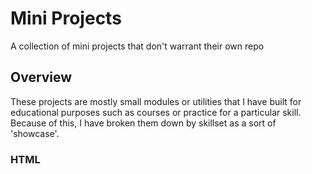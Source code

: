 # Mini Projects
A collection of mini projects that don't warrant their own repo

## Overview
These projects are mostly small modules or utilities that I have built for educational purposes such as courses or practice for a particular skill. Because of this, I have broken them down by skillset as a sort of 'showcase'.

### HTML

